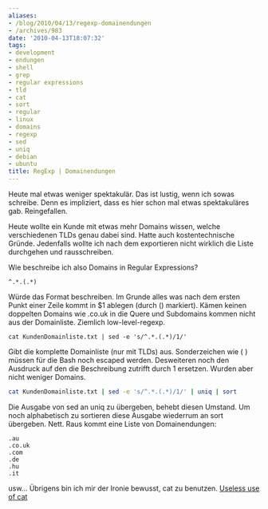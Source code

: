 ```yaml
---
aliases:
- /blog/2010/04/13/regexp-domainendungen
- /archives/983
date: '2010-04-13T18:07:32'
tags:
- development
- endungen
- shell
- grep
- regular expressions
- tld
- cat
- sort
- regular
- linux
- domains
- regexp
- sed
- uniq
- debian
- ubuntu
title: RegExp | Domainendungen
---
```


Heute mal etwas weniger spektakulär. Das ist lustig, wenn ich sowas
schreibe. Denn es impliziert, dass es hier schon mal etwas spektakuläres
gab. Reingefallen.

Heute wollte ein Kunde mit etwas mehr Domains wissen, welche verschiedenen
TLDs genau dabei sind. Hatte auch kostentechnische Gründe. Jedenfalls
wollte ich nach dem exportieren nicht wirklich die Liste durchgehen und
rausschreiben.

Wie beschreibe ich also Domains in Regular Expressions?

```
^.*.(.*)
```

Würde das Format beschreiben. Im Grunde alles was nach dem ersten Punkt
einer Zeile kommt in $1 ablegen (durch () markiert). Kämen keinen doppelten
Domains wie .co.uk in die Quere und Subdomains kommen nicht aus der
Domainliste. Ziemlich low-level-regexp.

```
cat KundenDomainliste.txt | sed -e 's/^.*.(.*)/1/'
```

Gibt die komplette Domainliste (nur mit TLDs) aus. Sonderzeichen wie ( )
müssen für die Bash noch escaped werden. Desweiteren noch den Ausdruck auf
den die Beschreibung zutrifft durch 1 ersetzen. Wurden aber nicht weniger
Domains.

``` bash
cat KundenDomainliste.txt | sed -e 's/^.*.(.*)/1/' | uniq | sort
```

Die Ausgabe von sed an uniq zu übergeben, behebt diesen Umstand. Um noch
alphabetisch zu sortieren diese Ausgabe wiederrum an sort übergeben. Nett.
Raus kommt eine Liste von Domainendungen:

```
.au
.co.uk
.com
.de
.hu
.it
```

usw...  Übrigens bin ich mir der Ironie bewusst, cat zu benutzen. [Useless
use of cat](http://sial.org/howto/shell/useless-cat/)
